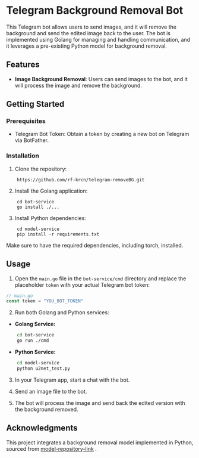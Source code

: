 # Telegram Background Removal Bot

This Telegram bot allows users to send images, and it will remove the background and send the edited image back to the user. The bot is implemented using Golang for managing and handling communication, and it leverages a pre-existing Python model for background removal.

## Features

-   **Image Background Removal**: Users can send images to the bot, and it will process the image and remove the background.
## Getting Started
### Prerequisites

-   Telegram Bot Token: Obtain a token by creating a new bot on Telegram via BotFather.
### Installation

1.  Clone the repository:

```
	https://github.com/rf-krcn/telegram-removeBG.git
```

2.  Install the Golang application:

```
	cd bot-service
	go install ./...
```
3. Install Python dependencies:


```
	cd model-service
	pip install -r requirements.txt
``` 

Make sure to have the required dependencies, including torch, installed.

## Usage  
1. Open the `main.go` file in the `bot-service/cmd` directory and replace the placeholder `token` with your actual Telegram bot token: 
```go 
// main.go 
const token = "YOU_BOT_TOKEN"
```

2. Run both Golang and Python services:

-   **Golang Service:**

```bash
	cd bot-service
	go run ./cmd 
```
-   **Python Service:**
```bash
	cd model-service
	python u2net_test.py
```
3.  In your Telegram app, start a chat with the bot.
    
4.  Send an image file to the bot.

5.  The bot will process the image and send back the edited version with the background removed.
## Acknowledgments
This project integrates a background removal model implemented in Python, sourced from [model-repository-link](https://github.com/xuebinqin/U-2-Net) .
